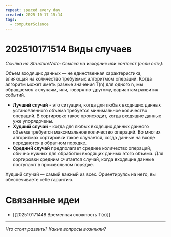 ```yaml
---
repeat: spaced every day
created: 2025-10-17 15:14
tags:
  - computerScience
---
```

# 202510171514 Виды случаев

*Ссылка на StructureNote:*
*Ссылка на исходник или контекст (если есть):*

Объем входящих данных — не единственная характеристика, влияющая на количество требуемых алгоритмом операций. Когда алгоритм может иметь разные значения T(n) для одного n, мы обращаемся к случаям, или, говоря по-другому, вариантам развития событий.

- **Лучший случай** - это ситуация, когда для любых входящих данных установленного объема требуется минимальное количество операций. В сортировке такое происходит, когда входящие данные уже упорядочены.
- **Худший случай** - когда для любых входящих данных данного объема требуется максимальное количество операций. Во многих алгоритмах сортировки такое случается, когда данные на входе передаются в обратном порядке.
- **Средний случай** предполагает среднее количество операций, обычно нужных для обработки входящих данных этого объема. Для сортировки средним считается случай, когда входящие данные поступают в произвольном порядке.

Худший случай — самый важный из всех. Ориентируясь на него, вы обеспечиваете себе гарантию.

# Связанные идеи

- [[202510171448 Временная сложность T(n)]]

---

*Что стоит развить? Какие вопросы возникли?*
